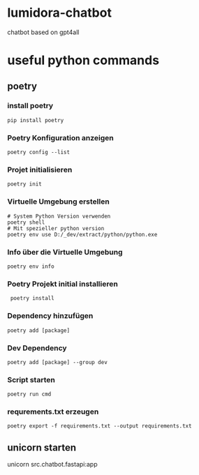 # lumidora-chatbot
chatbot based on gpt4all


# useful python commands
## poetry

### install poetry
    pip install poetry

### Poetry Konfiguration anzeigen
    poetry config --list

### Projet initialisieren
    poetry init

### Virtuelle Umgebung erstellen
    # System Python Version verwenden
    poetry shell
    # Mit spezieller python version
    poetry env use D:/_dev/extract/python/python.exe

### Info über die Virtuelle Umgebung
    poetry env info

### Poetry Projekt initial installieren
     poetry install

### Dependency hinzufügen
    poetry add [package]

### Dev Dependency
    poetry add [package] --group dev

### Script starten
    poetry run cmd

### requrements.txt erzeugen
    poetry export -f requirements.txt --output requirements.txt


## unicorn starten
unicorn src.chatbot.fastapi:app



